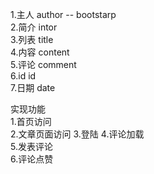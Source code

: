 1.主人   author   -- bootstarp    
2.简介   intor  
3.列表   title  
4.内容   content  
5.评论   comment  
6.id     id  
7.日期   date  


实现功能  
1.首页访问  
2.文章页面访问 
3.登陆 
4.评论加载  
5.发表评论  
6.评论点赞 